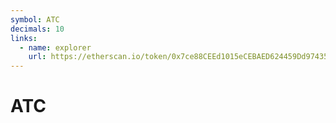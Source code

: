 ```yaml
---
symbol: ATC
decimals: 10
links:
  - name: explorer
    url: https://etherscan.io/token/0x7ce88CEEd1015eCEBAED624459Dd97435e77157B
---
```


# ATC
